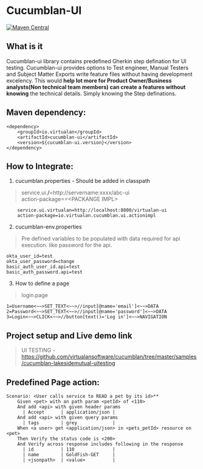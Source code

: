 # Cucumblan-UI

[![Maven Central](https://img.shields.io/maven-central/v/io.virtualan/cucumblan-ui.svg?label=Maven%20Central)](https://search.maven.org/search?q=g:%22io.virtualan%22%20AND%20a:%22cucumblan-ui%22) 

## What is it
Cucumblan-ui library contains predefined Gherkin step defination for UI testing. Cucumblan-ui provides options to Test engineer, Manual Testers and Subject Matter Exports write feature files without having development excelency. This would **help lot more for Product Owner/Business analysts(Non technical team members) can create a features without knowing** the technical details. Simply knowing the Step definations.
  
## Maven dependency:
```mvn 
<dependency>
    <groupId>io.virtualan</groupId>
    <artifactId>cucumblan-ui</artifactId>
    <version>${cucumblan-ui.version}</version>
</dependency>
```  
## How to Integrate: 
1. cucumblan.properties  - Should be added in classpath

> service.ui.**/<RESOURCE>**=http://servername:xxxx/abc-ui \
> action-package==\<PACKANGE IMPL>

```properties
    service.ui.virtualan=http://localhost:8800/virtualan-ui
    action-package=io.virtualan.cucumblan.ui.actionimpl
```

2. cucumblan-env.properties
> Pre defined variables to be populated with data required for api execution. like password for the api.
```properties
okta_user_id=test
okta_user_password=change
basic_auth_user_id.api=test
basic_auth_password.api=test
```

3. How to define a page 

> login.page

```
1=Username<~~>SET_TEXT<~~>//input[@name='email']<~~>DATA
2=Password<~~>SET_TEXT<~~>//input[@name='password']<~~>DATA
3=Login<~~>CLICK<~~>//button[text()='Log in']<~~>NAVIGATION
```

## Project setup and Live demo link
> UI TESTING  - https://github.com/virtualansoftware/cucumblan/tree/master/samples/cucumblan-lakesidemutual-uitesting 

## Predefined Page action:

```gherkin
Scenario: <User calls service to READ a pet by its id>**
    Given <pet> with an path param <petId> of <110>
    And add <api> with given header params
      | Accept      | application/json |
    And add <api> with given query params
      | tags        | grey             |
    When <a user> get <application/json> in <pets_petId> resource on <pet>
    Then Verify the status code is <200>
    And Verify across response includes following in the response
      | id          | 110              |
      | name        | GoldFish-GET     |
      | <jsonpath>  | <value>          |
```

